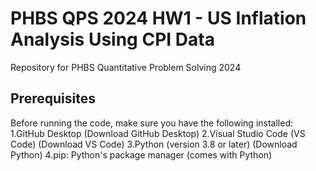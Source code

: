 # PHBS QPS 2024 HW1 - US Inflation Analysis Using CPI Data
Repository for PHBS Quantitative Problem Solving 2024
## Prerequisites
Before running the code, make sure you have the following installed:
1.GitHub Desktop (Download GitHub Desktop)
2.Visual Studio Code (VS Code) (Download VS Code)
3.Python (version 3.8 or later) (Download Python)
4.pip: Python's package manager (comes with Python)
